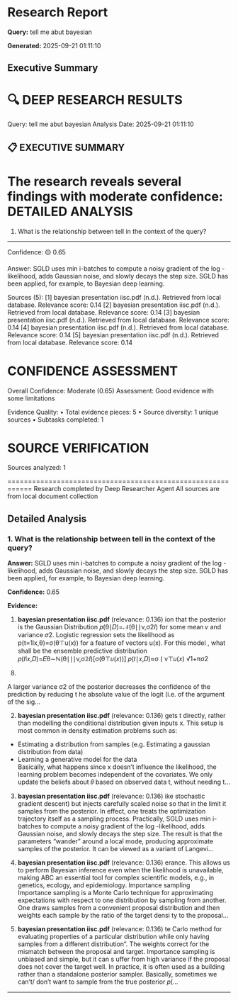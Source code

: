 # Research Report

**Query:** tell me abut bayesian

**Generated:** 2025-09-21 01:11:10

## Executive Summary

🔍 DEEP RESEARCH RESULTS
============================================================
Query: tell me abut bayesian
Analysis Date: 2025-09-21 01:11:10

📋 EXECUTIVE SUMMARY
------------------------------
The research reveals several findings with moderate confidence:
DETAILED ANALYSIS
==================================================

1. What is the relationship between tell in the context of the query?
----------------------------------------
Confidence: 🟡 0.65

Answer:
SGLD uses min i-batches to compute a noisy gradient of the log -likelihood, adds
Gaussian noise, and slowly decays the step size. SGLD has been applied, for
example, to Bayesian deep learning.

Sources (5):
  [1] bayesian presentation iisc.pdf (n.d.). Retrieved from local database. Relevance score: 0.14
  [2] bayesian presentation iisc.pdf (n.d.). Retrieved from local database. Relevance score: 0.14
  [3] bayesian presentation iisc.pdf (n.d.). Retrieved from local database. Relevance score: 0.14
  [4] bayesian presentation iisc.pdf (n.d.). Retrieved from local database. Relevance score: 0.14
  [5] bayesian presentation iisc.pdf (n.d.). Retrieved from local database. Relevance score: 0.14

CONFIDENCE ASSESSMENT
==================================================
Overall Confidence: Moderate (0.65)
Assessment: Good evidence with some limitations

Evidence Quality:
  • Total evidence pieces: 5
  • Source diversity: 1 unique sources
  • Subtasks completed: 1

SOURCE VERIFICATION
==================================================
Sources analyzed: 1

============================================================
Research completed by Deep Researcher Agent
All sources are from local document collection

## Detailed Analysis

### 1. What is the relationship between tell in the context of the query?

**Answer:** SGLD uses min i-batches to compute a noisy gradient of the log -likelihood, adds Gaussian noise, and slowly decays the step size. SGLD has been applied, for example, to Bayesian deep learning.

**Confidence:** 0.65

**Evidence:**

1. **bayesian presentation iisc.pdf** (relevance: 0.136)
   ion that the posterior is the Gaussian Distribution 
𝑝(θ∣𝐷)=𝒩(θ∣∣ν,σ2𝐼) for some mean 𝜈 and variance 𝜎2. Logistic regression sets the likelihood 
as p(t=1∣x,θ)=σ(θ⊤u(x)) for a feature of vectors u(x). For this model , what shall be the 
ensemble predictive distribution  
𝑝(𝑡∣𝑥,𝐷)=𝐸θ∼ℕ(θ∣∣∣ν,σ𝟚𝐼)[σ(θ⊤𝑢(𝑥))] 
𝑝(𝑡∣𝑥,𝐷)≈σ
( ν⊤𝑢(𝑥)
√1+πσ2
8)  
A larger variance σ2 of the posterior decreases the confidence of the prediction by reducing t he 
absolute value of the logit (i.e. of the argument of the sig...

2. **bayesian presentation iisc.pdf** (relevance: 0.136)
   gets t 
directly, rather than modelling the conditional distribution given inputs x. This setup is most common 
in density estimation problems such as:  
- Estimating a distribution from samples (e.g. Estimating a gaussian distribution from data)  
- Learning a generative model for the data  
Basically, what happens since x doesn’t influence the likelihood, the learning problem becomes 
independent of the covariates. We only update the beliefs about 𝜃 based on observed data t, without 
needing t...

3. **bayesian presentation iisc.pdf** (relevance: 0.136)
   ike stochastic gradient descent) but injects carefully scaled noise so that in the limit it samples from 
the posterior. In effect, one treats the optimization trajectory itself as a sampling process. Practically, 
SGLD uses min i-batches to compute a noisy gradient of the log -likelihood, adds Gaussian noise, and 
slowly decays the step size. The result is that the parameters “wander” around a local mode, producing 
approximate samples of the posterior. It can be viewed as a variant  of Langevi...

4. **bayesian presentation iisc.pdf** (relevance: 0.136)
   erance. This allows us to perform Bayesian inference even when the likelihood is unavailable, making ABC an 
essential tool for complex scientific models, e.g., in genetics, ecology, and epidemiology. Importance sampling  
Importance sampling is a Monte Carlo technique for approximating expectations with respect to one 
distribution by sampling from another. One draws samples from a convenient proposal distribution 
and then weights each sample by the ratio of the target densi ty to the proposal...

5. **bayesian presentation iisc.pdf** (relevance: 0.136)
   te Carlo method for evaluating properties of a particular distribution while only 
having samples from a different distribution”. The weights correct for the mismatch between the 
proposal and target. Importance sampling is unbiased and simple, but it can s uffer from high variance 
if the proposal does not cover the target well. In practice, it is often used as a building rather than a 
standalone posterior sampler. Basically, sometimes  we can’t/ don’t want to sample from the true posterior 𝑝(...

---


